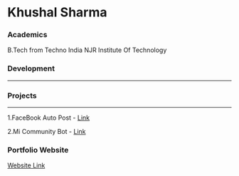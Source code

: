 # Khushal Sharma

### Academics

B.Tech from Techno India NJR Institute Of Technology

### Development

-----


### Projects

-----
1.FaceBook Auto Post - [Link](https://github.com/Logan1x/Python-Scripts/tree/master/Facebook%20Auto%20Post)

2.Mi Community Bot - [Link](https://github.com/Logan1x/Python-Scripts/tree/master/Mi%20Community%20Bot)

### Portfolio Website

[Website Link](https://logan1x.github.io/)
